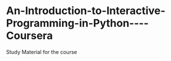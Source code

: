 An-Introduction-to-Interactive-Programming-in-Python----Coursera
================================================================

Study Material for the course
